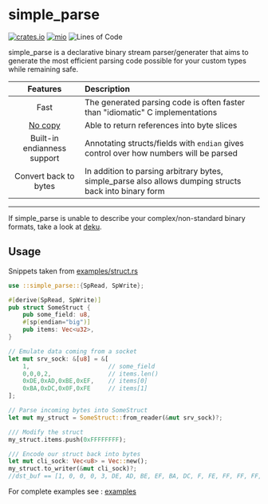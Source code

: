 # simple_parse

[![crates.io](https://img.shields.io/crates/v/simple_parse.svg)](https://crates.io/crates/simple_parse)
[![mio](https://docs.rs/simple_parse/badge.svg)](https://docs.rs/simple_parse/)
![Lines of Code](https://tokei.rs/b1/github/elast0ny/simple_parse)

simple_parse is a declarative binary stream parser/generater that aims to generate the most efficient parsing code possible for your custom types while remaining safe.


| Features | Description |
|:----:|:----|
| Fast| The generated parsing code is often faster than "idiomatic" C implementations|
| [No copy](examples/no_copy.rs) | Able to return references into byte slices |
| Built-in endianness support | Annotating structs/fields with `endian` gives control over how numbers will be parsed |
| Convert back to bytes | In addition to parsing arbitrary bytes, simple_parse also allows dumping structs back into binary form |

***

If simple_parse is unable to describe your complex/non-standard binary formats, take a look at [deku](https://github.com/sharksforarms/deku).

## Usage

Snippets taken from [examples/struct.rs](examples/struct.rs)
```Rust
use ::simple_parse::{SpRead, SpWrite};

#[derive(SpRead, SpWrite)]
pub struct SomeStruct {
    pub some_field: u8,
    #[sp(endian="big")]
    pub items: Vec<u32>,
}

// Emulate data coming from a socket
let mut srv_sock: &[u8] = &[
    1,                      // some_field
    0,0,0,2,                // items.len()
    0xDE,0xAD,0xBE,0xEF,    // items[0]
    0xBA,0xDC,0x0F,0xFE     // items[1]
];

// Parse incoming bytes into SomeStruct
let mut my_struct = SomeStruct::from_reader(&mut srv_sock)?;

/// Modify the struct
my_struct.items.push(0xFFFFFFFF);

/// Encode our struct back into bytes
let mut cli_sock: Vec<u8> = Vec::new();
my_struct.to_writer(&mut cli_sock)?;
//dst_buf == [1, 0, 0, 0, 3, DE, AD, BE, EF, BA, DC, F, FE, FF, FF, FF, FF]
```

For complete examples see : [examples](examples/)
